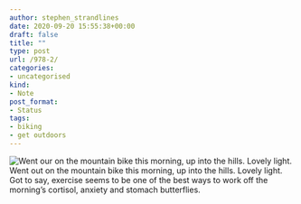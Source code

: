 ```yaml
---
author: stephen_strandlines
date: 2020-09-20 15:55:38+00:00
draft: false
title: ""
type: post
url: /978-2/
categories:
- uncategorised
kind:
- Note
post_format:
- Status
tags:
- biking
- get outdoors
---
```


![Went our on the mountain bike this morning, up into the hills. Lovely light.](https://www.dropbox.com/s/qf94go6bem13nv1/IMG_3869.jpeg?raw=1)
Went out on the mountain bike this morning, up into the hills. Lovely light. Got to say, exercise seems to be one of the best ways to work off the morning’s cortisol, anxiety and stomach butterflies.
